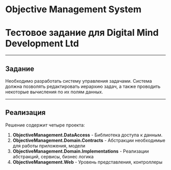 # Objective Management System

# Тестовое задание для Digital Mind Development Ltd
* * *
## Задание
  Необходимо разработать систему управления задачами. Система должна позволять
редактировать иерархию задач, а также проводить некоторые вычисления по их полям данных.
* * *
## Реализация
Решение содержит четыре проекта:
1. **ObjectiveManagement.DataAccess** - Библиотека доступа к данным.  
2. **ObjectiveManagement.Domain.Contracts** - Абстракции необходимые для работы приложения, модели
3. **ObjectiveManagement.Domain.Implementations** - Реализации абстракций, сервисы, бизнес логика
4. **ObjectiveManagement.Web** - Уровень представления, контроллеры

